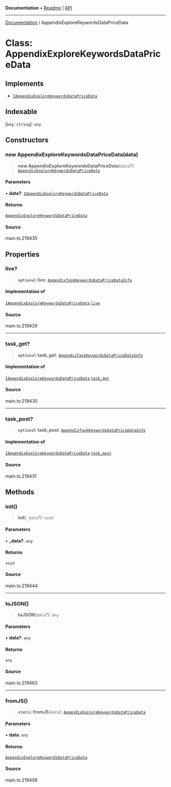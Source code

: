 **Documentation** • [Readme](../README.md) \| [API](../globals.md)

***

[Documentation](../README.md) / AppendixExploreKeywordsDataPriceData

# Class: AppendixExploreKeywordsDataPriceData

## Implements

- [`IAppendixExploreKeywordsDataPriceData`](../interfaces/IAppendixExploreKeywordsDataPriceData.md)

## Indexable

 \[`key`: `string`\]: `any`

## Constructors

### new AppendixExploreKeywordsDataPriceData(data)

> **new AppendixExploreKeywordsDataPriceData**(`data`?): [`AppendixExploreKeywordsDataPriceData`](AppendixExploreKeywordsDataPriceData.md)

#### Parameters

• **data?**: [`IAppendixExploreKeywordsDataPriceData`](../interfaces/IAppendixExploreKeywordsDataPriceData.md)

#### Returns

[`AppendixExploreKeywordsDataPriceData`](AppendixExploreKeywordsDataPriceData.md)

#### Source

main.ts:219435

## Properties

### live?

> **`optional`** **live**: [`AppendixTaskKeywordsDataPriceDataInfo`](AppendixTaskKeywordsDataPriceDataInfo.md)

#### Implementation of

[`IAppendixExploreKeywordsDataPriceData`](../interfaces/IAppendixExploreKeywordsDataPriceData.md).[`live`](../interfaces/IAppendixExploreKeywordsDataPriceData.md#live)

#### Source

main.ts:219429

***

### task\_get?

> **`optional`** **task\_get**: [`AppendixTaskKeywordsDataPriceDataInfo`](AppendixTaskKeywordsDataPriceDataInfo.md)

#### Implementation of

[`IAppendixExploreKeywordsDataPriceData`](../interfaces/IAppendixExploreKeywordsDataPriceData.md).[`task_get`](../interfaces/IAppendixExploreKeywordsDataPriceData.md#task_get)

#### Source

main.ts:219430

***

### task\_post?

> **`optional`** **task\_post**: [`AppendixTaskKeywordsDataPriceDataInfo`](AppendixTaskKeywordsDataPriceDataInfo.md)

#### Implementation of

[`IAppendixExploreKeywordsDataPriceData`](../interfaces/IAppendixExploreKeywordsDataPriceData.md).[`task_post`](../interfaces/IAppendixExploreKeywordsDataPriceData.md#task_post)

#### Source

main.ts:219431

## Methods

### init()

> **init**(`_data`?): `void`

#### Parameters

• **\_data?**: `any`

#### Returns

`void`

#### Source

main.ts:219444

***

### toJSON()

> **toJSON**(`data`?): `any`

#### Parameters

• **data?**: `any`

#### Returns

`any`

#### Source

main.ts:219463

***

### fromJS()

> **`static`** **fromJS**(`data`): [`AppendixExploreKeywordsDataPriceData`](AppendixExploreKeywordsDataPriceData.md)

#### Parameters

• **data**: `any`

#### Returns

[`AppendixExploreKeywordsDataPriceData`](AppendixExploreKeywordsDataPriceData.md)

#### Source

main.ts:219456
